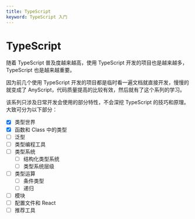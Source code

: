 ```yaml
---
title: TypeScript
keyword: TypeScript 入门
---
```


# TypeScript

随着 TypeScript 普及度越来越高，使用 TypeScript 开发的项目也是越来越多，TypeScript 也是越来越重要。

因为前几个使用 TypeScript 开发的项目都是临时看一遍文档就直接开发，慢慢的就变成了 AnyScript，代码质量提高的比较有效，然后就有了这个系列的学习。

该系列只涉及日常开发会使用的部分特性，不会深挖 TypeScript 的技巧和原理。大致可分为以下部分：

- [x] 类型世界
- [x] 函数和 Class 中的类型
- [ ] 泛型
- [ ] 类型编程工具
- [ ] 类型系统
  - [ ] 结构化类型系统
  - [ ] 类型系统层级
- [ ] 类型运算
  - [ ] 条件类型
  - [ ] 递归
- [ ] 模块
- [ ] 配置文件和 React
- [ ] 推荐工具
